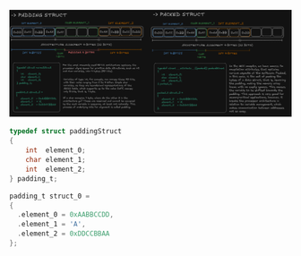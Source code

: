 ![image](https://github.com/RafaelVVolkmer/c-advanced-topics/blob/main/struct_padding/images/packed.png)

```c
typedef struct paddingStruct 
{
    int  element_0;
    char element_1;
    int  element_2;
} padding_t;
```

```c
padding_t struct_0 =
{
  .element_0 = 0xAABBCCDD,
  .element_1 = 'A',
  .element_2 = 0xDDCCBBAA
};
```
